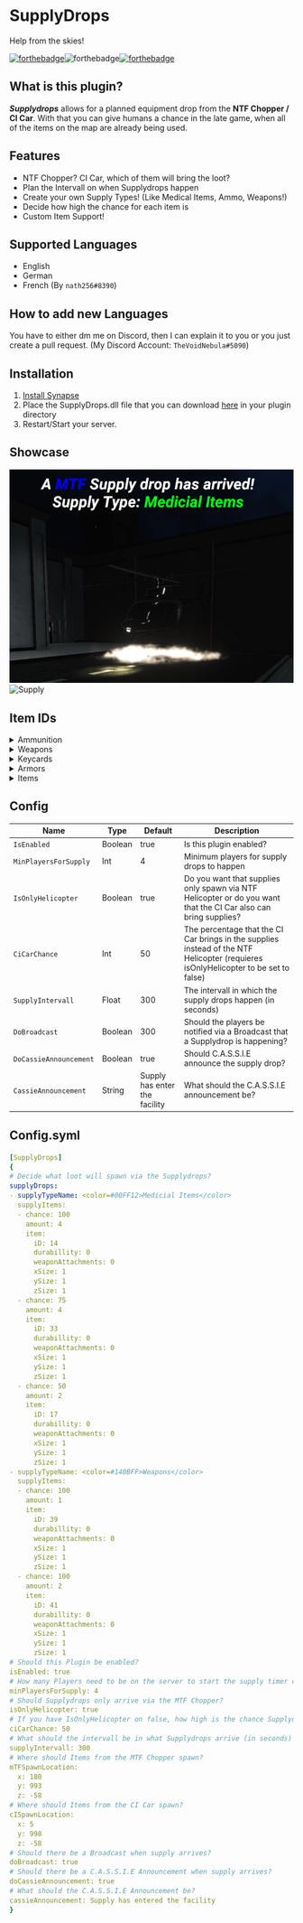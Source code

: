 # SupplyDrops
Help from the skies!

[![forthebadge](https://forthebadge.com/images/badges/built-with-love.svg)](https://forthebadge.com)![forthebadge](https://forthebadge.com/images/badges/made-with-c-sharp.svg)[![forthebadge](https://forthebadge.com/images/badges/makes-people-smile.svg)](https://forthebadge.com)

## What is this plugin?
_**Supplydrops**_ allows for a planned equipment drop from the **NTF Chopper / CI Car**. With that you can give humans a chance in the late game, when all of the items on the map are already being used.

## Features
* NTF Chopper? CI Car, which of them will bring the loot?
* Plan the Intervall on when Supplydrops happen
* Create your own Supply Types! (Like Medical Items, Ammo, Weapons!)
* Decide how high the chance for each item is
* Custom Item Support!

## Supported Languages 
* English
* German
* French (By `nath256#8390`)

## How to add new Languages
You have to either dm me on Discord, then I can explain it to you or you just create a pull request. (My Discord Account: `TheVoidNebula#5090`)

## Installation
1. [Install Synapse](https://github.com/SynapseSL/Synapse/wiki#hosting-guides)
2. Place the SupplyDrops.dll file that you can download [here](https://github.com/TheVoidNebula/SupplyDrops/releases) in your plugin directory
3. Restart/Start your server.

## Showcase
![A Supply Drop](/assets/SupplyDrop.png)
![Supply](/assets/supply.png)

## Item IDs

<details>
<summary>Ammunition</summary>

| Name | ID |
| --- | --- |
| Ammo12gauge | 12 |
| Ammo44cal | 27 |
| Ammo556x45 | 22 |
| Ammo762x39 | 28 |
| Ammo9x19 | 29 |
 
</details>

<details>
<summary>Weapons</summary>

| Name | ID |
| --- | --- |
| GunCOM18 | 13 |
| GunE11SR | 20 |
| GunCrossvec | 21 |
| GunFSP9 | 23 |
| GunLogicer |24 |
| GunRevolver | 39 |
| GunShotgun | 41 |
| GunAK | 40 |
| --- | |  
| MicroHID | 13 |
| GrenadeFlash | 26 |
| GrenadeHE | 25 |

</details>

<details>
<summary>Keycards</summary>

| Name | ID |
| --- | --- |
| KeycardO5 | 11 |
| KeycardFacilityManager | 9 |
| KeycardZoneManager | 3 |
| KeycardResearchCoordinator | 2 |
| KeycardContainmentEngineer | 6 |
| KeycardScientist | 1 |
| KeycardJanitor | 0 |
| KeycardNTFCommander | 8 |
| KeycardNTFLieutenant | 7 |
| KeycardNTFOfficer | 5 |
| KeycardGuard | 4 |
| KeycardChaosInsurgency | 10 |
 
</details>

<details>
<summary>Armors</summary>

| Name | ID |
| --- | --- |
| ArmorLight | 36 |
| ArmorCombat | 37 |
| ArmorHeavy | 38 |
 
</details>

<details>
<summary>Items</summary>

| Name | ID |
| --- | --- |
| Radio | 12 |
| Flashlight | 15 |
| Coin | 35 |
| --- | | 
| Medkit | 14 |
| Adrenaline | 33 |
| Painkillers | 34 |
| --- | | 
| SCP018 | 31 |
| SCP207 | 18 |
| SCP268 | 32 |
| SCP500 | 17 |

</details>

## Config
Name  | Type | Default | Description
------------ | ------------ | ------------- | ------------ 
`IsEnabled` | Boolean | true | Is this plugin enabled?
`MinPlayersForSupply` | Int | 4 | Minimum players for supply drops to happen
`IsOnlyHelicopter` | Boolean | true | Do you want that supplies only spawn via NTF Helicopter or do you want that the CI Car also can bring supplies?
`CiCarChance` | Int | 50 | The percentage that the CI Car brings in the supplies instead of the NTF Helicopter (requieres isOnlyHelicopter to be set to false)
`SupplyIntervall` | Float | 300 | The intervall in which the supply drops happen (in seconds)
`DoBroadcast` | Boolean | 300 | Should the players be notified via a Broadcast that a Supplydrop is happening?
`DoCassieAnnouncement` | Boolean | true | Should C.A.S.S.I.E announce the supply drop?
`CassieAnnouncement` | String | Supply has enter the facility | What should the C.A.S.S.I.E announcement be?

## Config.syml
```yml
[SupplyDrops]
{
# Decide what loot will spawn via the Supplydrops?
supplyDrops:
- supplyTypeName: <color=#00FF12>Medicial Items</color>
  supplyItems:
  - chance: 100
    amount: 4
    item:
      iD: 14
      durabillity: 0
      weaponAttachments: 0
      xSize: 1
      ySize: 1
      zSize: 1
  - chance: 75
    amount: 4
    item:
      iD: 33
      durabillity: 0
      weaponAttachments: 0
      xSize: 1
      ySize: 1
      zSize: 1
  - chance: 50
    amount: 2
    item:
      iD: 17
      durabillity: 0
      weaponAttachments: 0
      xSize: 1
      ySize: 1
      zSize: 1
- supplyTypeName: <color=#140BFF>Weapons</color>
  supplyItems:
  - chance: 100
    amount: 1
    item:
      iD: 39
      durabillity: 0
      weaponAttachments: 0
      xSize: 1
      ySize: 1
      zSize: 1
  - chance: 100
    amount: 2
    item:
      iD: 41
      durabillity: 0
      weaponAttachments: 0
      xSize: 1
      ySize: 1
      zSize: 1
# Should this Plugin be enabled?
isEnabled: true
# How many Players need to be on the server to start the supply timer cloak?
minPlayersForSupply: 4
# Should Supplydrops only arrive via the MTF Chopper?
isOnlyHelicopter: true
# If you have IsOnlyHelicopter on false, how high is the chance Supplydrops arrive via the CI car?
ciCarChance: 50
# What should the intervall be in what Supplydrops arrive (in seconds)
supplyIntervall: 300
# Where should Items from the MTF Chopper spawn?
mTFSpawnLocation:
  x: 180
  y: 993
  z: -58
# Where should Items from the CI Car spawn?
cISpawnLocation:
  x: 5
  y: 998
  z: -58
# Should there be a Broadcast when supply arrives?
doBroadcast: true
# Should there be a C.A.S.S.I.E Announcement when supply arrives?
doCassieAnnouncement: true
# What should the C.A.S.S.I.E Announcement be?
cassieAnnouncement: Supply has entered the facility
}
```
